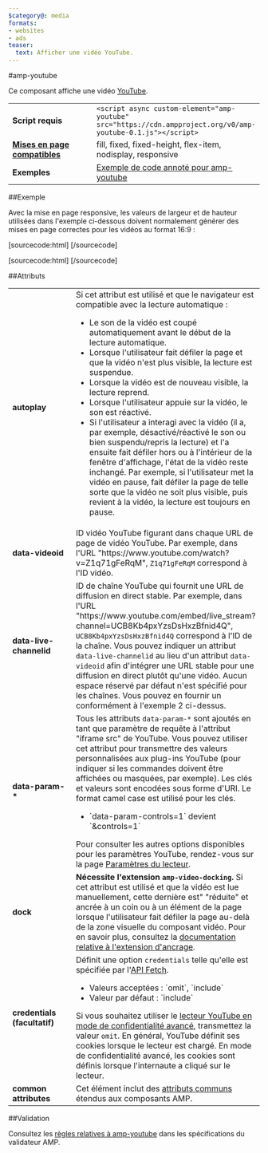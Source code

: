 ```yaml
---
$category@: media
formats:
- websites
- ads
teaser:
  text: Afficher une vidéo YouTube.
---
```


<!--- Reformatted by Reftar! for AMP (go/reftar) on 2019-06-13 -->
<!---
       Copyright 2015 The AMP HTML Authors. Tous droits réservés.

       Autorisation sous licence Apache, version 2.0 (la "Licence") ;
       n'utilisez ce fichier que dans le cadre de la Licence.
       Vous pouvez obtenir une copie de la Licence à l'adresse suivante :

       http://www.apache.org/licenses/LICENSE-2.0

       Sauf dispositions légales applicables ou accord écrit préalable, le logiciel distribué dans le cadre de la Licence est fourni "EN L'ÉTAT", À L'EXCLUSION DE TOUTE GARANTIE OU CONDITION DE QUELQUE NATURE QUE CE SOIT, expresse ou implicite.
       Consultez la Licence correspondant à la langue spécifique qui régit les autorisations et limitations applicables.
  -->

#amp-youtube

Ce composant affiche une vidéo [YouTube](https://www.youtube.com/).

<table>
  <tr>
    <td width="40%"><strong>Script requis</strong></td>
    <td><code>&lt;script async custom-element="amp-youtube" src="https://cdn.ampproject.org/v0/amp-youtube-0.1.js">&lt;/script></code></td>
  </tr>
  <tr>
    <td class="col-fourty"><strong><a href="https://www.ampproject.org/docs/guides/responsive/control_layout.html">Mises en page compatibles</a></strong></td>
    <td>fill, fixed, fixed-height, flex-item, nodisplay, responsive</td>
  </tr>
  <tr>
    <td width="40%"><strong>Exemples</strong></td>
    <td><a href="https://ampbyexample.com/components/amp-youtube/">Exemple de code annoté pour amp-youtube</a></td>
  </tr>
</table>

##Exemple

Avec la mise en page responsive, les valeurs de largeur et de hauteur utilisées dans l'exemple ci-dessous doivent normalement générer des mises en page correctes pour les vidéos au format 16:9 :

[sourcecode:html]
<amp-youtube
    data-videoid="mGENRKrdoGY"
    layout="responsive"
    width="480" height="270"></amp-youtube>
  [/sourcecode]

  [sourcecode:html]
  <amp-youtube
      id="myLiveChannel"
      data-live-channelid="UCB8Kb4pxYzsDsHxzBfnid4Q"
      width="358"
      height="204"
      layout="responsive">
    <amp-img
      src="https://i.ytimg.com/vi/Wm1fWz-7nLQ/hqdefault_live.jpg"
      placeholder
      layout="fill"
      />
  </amp-youtube>
  [/sourcecode]

##Attributs

<table>
  <tr>
    <td width="40%"><strong>autoplay</strong></td>
    <td>Si cet attribut est utilisé et que le navigateur est compatible avec la lecture automatique :
      <ul>
        <li>Le son de la vidéo est coupé automatiquement avant le début de la lecture automatique.
        </li>
        <li>Lorsque l'utilisateur fait défiler la page et que la vidéo n'est plus visible, la lecture est suspendue.
        </li>
        <li>Lorsque la vidéo est de nouveau visible, la lecture reprend.
        </li>
        <li>Lorsque l'utilisateur appuie sur la vidéo, le son est réactivé.
        </li>
        <li>Si l'utilisateur a interagi avec la vidéo (il a, par exemple, désactivé/réactivé le son ou bien suspendu/repris la lecture) et l'a ensuite fait défiler hors ou à l'intérieur de la fenêtre d'affichage, l'état de la vidéo reste inchangé. Par exemple, si l'utilisateur met la vidéo en pause, fait défiler la page de telle sorte que la vidéo ne soit plus visible, puis revient à la vidéo, la lecture est toujours en pause.
        </li>
      </ul></td>
    </tr>
    <tr>
      <td width="40%"><strong>data-videoid</strong></td>
      <td>ID vidéo YouTube figurant dans chaque URL de page de vidéo YouTube.
          Par exemple, dans l'URL "https://www.youtube.com/watch?v=Z1q71gFeRqM", <code>Z1q71gFeRqM</code> correspond à l'ID vidéo.</td>
      </tr>
      <tr>
        <td width="40%"><strong>data-live-channelid</strong></td>
        <td>ID de chaîne YouTube qui fournit une URL de diffusion en direct stable. Par exemple, dans l'URL "https://www.youtube.com/embed/live_stream?channel=UCB8Kb4pxYzsDsHxzBfnid4Q", <code>UCB8Kb4pxYzsDsHxzBfnid4Q</code> correspond à l'ID de la chaîne. Vous pouvez indiquer un attribut <code>data-live-channelid</code> au lieu d'un attribut <code>data-videoid</code> afin d'intégrer une URL stable pour une diffusion en direct plutôt qu'une vidéo. Aucun espace réservé par défaut n'est spécifié pour les chaînes. Vous pouvez en fournir un conformément à l'exemple 2 ci-dessus.</td>
      </tr>
      <tr>
        <td width="40%"><strong>data-param-*</strong></td>
        <td>Tous les attributs <code>data-param-*</code> sont ajoutés en tant que paramètre de requête à l'attribut "iframe src" de YouTube. Vous pouvez utiliser cet attribut pour transmettre des valeurs personnalisées aux plug-ins YouTube (pour indiquer si les commandes doivent être affichées ou masquées, par exemple).
            Les clés et valeurs sont encodées sous forme d'URI. Le format camel case est utilisé pour les clés.
            <ul>
            <li>`data-param-controls=1` devient `&amp;controls=1`</li>
          </ul>
          Pour consulter les autres options disponibles pour les paramètres YouTube, rendez-vous sur la page <a href="https://developers.google.com/youtube/player_parameters">Paramètres du lecteur</a>.
        </td>
      </tr>
      <tr>
        <td width="40%"><strong>dock</strong></td>
        <td><strong>Nécessite l'extension <code>amp-video-docking</code>.</strong> Si cet attribut est utilisé et que la vidéo est lue manuellement, cette dernière est" "réduite" et ancrée à un coin ou à un élément de la page lorsque l'utilisateur fait défiler la page au-delà de la zone visuelle du composant vidéo.
            Pour en savoir plus, consultez la <a href="https://github.com/ampproject/amphtml/blob/master/extensions/amp-video-docking/amp-video-docking.md">documentation relative à l'extension d'ancrage</a>.</td>
        </tr>
        <tr>
          <td width="40%"><strong>credentials (facultatif)</strong></td>
          <td>Définit une option <code>credentials</code> telle qu'elle est spécifiée par l'<a href="https://fetch.spec.whatwg.org/">API Fetch</a>.
            <ul>
              <li>Valeurs acceptées : `omit`, `include`</li>
              <li>Valeur par défaut : `include`</li>
            </ul>
            Si vous souhaitez utiliser le <a href="http://www.google.com/support/youtube/bin/answer.py?answer=141046">lecteur YouTube en mode de confidentialité avancé</a>, transmettez la valeur <code>omit</code>.
            En général, YouTube définit ses cookies lorsque le lecteur est chargé. En mode de confidentialité avancé, les cookies sont définis lorsque l'internaute a cliqué sur le lecteur.</td>
          </tr>
          <tr>
            <td width="40%"><strong>common attributes</strong></td>
            <td>Cet élément inclut des <a href="https://www.ampproject.org/docs/reference/common_attributes">attributs communs</a> étendus aux composants AMP.</td>
          </tr>
        </table>

##Validation

Consultez les [règles relatives à amp-youtube](https://github.com/ampproject/amphtml/blob/master/extensions/amp-youtube/validator-amp-youtube.protoascii) dans les spécifications du validateur AMP.
